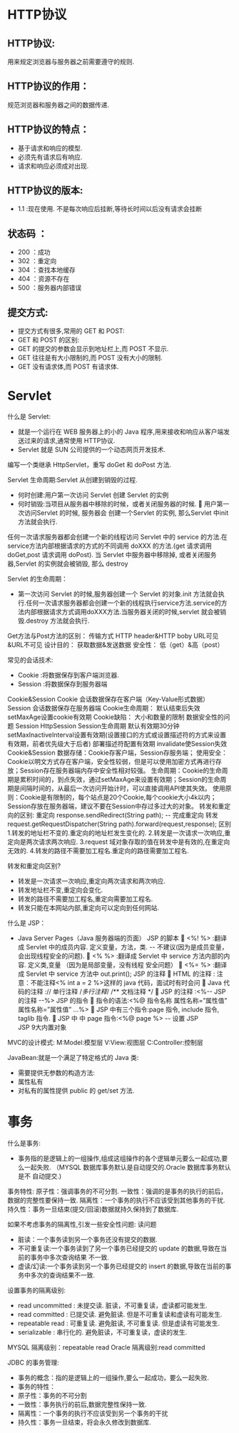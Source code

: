 # HTTP协议
## HTTP协议:
用来规定浏览器与服务器之前需要遵守的规则. 
## HTTP协议的作用：
规范浏览器和服务器之间的数据传递.  
## HTTP协议的特点： 
* 基于请求和响应的模型. 
* 必须先有请求后有响应. 
* 请求和响应必须成对出现. 

## HTTP协议的版本: 
* 1.1 :现在使用. 不是每次响应后挂断,等待长时间以后没有请求会挂断

## 状态码 ：
* 200  ：成功
* 302  ：重定向
* 304  ：查找本地缓存
* 404  ：资源不存在
* 500  ：服务器内部错误

## 提交方式:
* 提交方式有很多,常用的 GET 和 POST:
* GET 和 POST 的区别:
* GET 的提交的参数会显示到地址栏上,而 POST 不显示.
* GET 往往是有大小限制的,而 POST 没有大小的限制.
* GET 没有请求体,而 POST 有请求体.


# Servlet
什么是 Servlet:
* 就是一个运行在 WEB 服务器上的小的 Java 程序,用来接收和响应从客户端发送过来的请求,通常使用 HTTP协议.
* Servlet 就是 SUN 公司提供的一个动态网页开发技术.


编写一个类继承 HttpServlet，重写 doGet 和 doPost 方法.



Servlet 生命周期:Servlet 从创建到销毁的过程.
* 何时创建:用户第一次访问 Servlet 创建 Servlet 的实例
* 何时销毁:当项目从服务器中移除的时候，或者关闭服务器的时候.
  用户第一次访问Servlet 的时候, 服务器会 创建一个Servlet 的实例, 那么Servlet 中init 方法就会执行.

任何一次请求服务器都会创建一个新的线程访问 Servlet  中的 service  的方法.在 service方法内部根据请求的方式的不同调用 doXXX  的方法.(get  请求调用 doGet,post  请求调用 doPost). 当 Servlet  中服务器中移除掉, 或者关闭服务器,Servlet  的实例就会被销毁, 那么 destroy

Servlet 的生命周期：
* 第一次访问 Servlet 的时候,服务器创建一个 Servlet 的对象.init 方法就会执行.任何一次请求服务器都会创建一个新的线程执行service方法.service的方法内部根据请求方式调用doXXX方法.当服务器关闭的时候,servlet 就会被销毁.destroy 方法就会执行.


Get方法与Post方法的区别：
传输方式
HTTP header&HTTP boby
URL可见&URL不可见
设计目的：
获取数据&发送数据
安全性：
低（get）&高（post）





常见的会话技术:
* Cookie  :将数据保存到客户端浏览器.
* Session  :将数据保存到服务器端


Cookie&Session
Cookie
会话数据保存在客户端（Key-Value形式数据）
Session
会话数据保存在服务器端
Cookie生命周期：
默认结束后失效 setMaxAge设置cookie有效期
Cookie缺陷：
大小和数量的限制
数据安全性的问题
Session
HttpSession
Session生命周期
默认有效期30分钟
setMaxInactiveInterval设置有效期(设置接口的方式或设置描述符的方式来设置有效期，前者优先级大于后者)
部署描述符配置有效期
invalidate使Session失效
Cookie&Session
数据存储：Cookie存客户端，Session存服务端；
使用安全：Cookie以明文方式存在客户端，安全性较弱，但是可以使用加密方式再进行存放；Session存在服务器端内存中安全性相对较强。
生命周期：Cookie的生命周期是累积时间的，到点失效，通过setMaxAge来设置有效期；Session的生命周期是间隔时间的，从最后一次访问开始计时，可以直接调用API使其失效。
使用原则：Cookie是有限制的，每个站点是20个Cookie,每个cookie大小4k以内；Session存放在服务器端，建议不要在Session中存过多过大的对象。
转发和重定向的区别:
重定向
response.sendRedirect(String path); -- 完成重定向
转发
request.getRequestDispatcher(String path).forward(request,response);
区别
1.转发的地址栏不变的.重定向的地址栏发生变化的.
2.转发是一次请求一次响应,重定向是两次请求两次响应.
3.request 域对象存取的值在转发中是有效的,在重定向无效的.
4.转发的路径不需要加工程名.重定向的路径需要加工程名.


转发和重定向区别?
* 转发是一次请求一次响应,重定向两次请求和两次响应.
* 转发地址栏不变,重定向会变化.
* 转发的路径不需要加工程名,重定向需要加工程名.
* 转发只能在本网站内部,重定向可以定向到任何网站.


什么是 JSP：
* Java Server Pages（Java 服务器端的页面）
JSP 的脚本
  <%! %> :翻译成 Servlet 中的成员内容. 定义变量，方法，类. -- 不建议(因为是成员变量，会出现线程安全的问题).
  <% %> :翻译成 Servlet 中 service 方法内部的内容. 定义类,变量 （因为是局部变量，没有线程
安全问题）
  <%= %> :翻译成 Servlet 中 service 方法中 out.print();
JSP 的注释
  HTML 的注释 :<!-- 注释 --> 注意：不能注释<% int a = 2 %>这样的 java 代码，面试时有时会问
  Java 代码的注释  :// 单行注释 /*多行注释*/ /** 文档注释 */
  JSP 的注释  :<%-- JSP 的注释 --%>
JSP 的指令
  指令的语法:<%@ 指令名称 属性名称=”属性值” 属性名称=”属性值” ...%>
  JSP 中有三个指令:page 指令, include 指令, taglib 指令.
  JSP 中 中 page  指令:<%@ page %> --  设置 JSP  
JSP 9大内置对象



MVC的设计模式: 
M:Model:模型层 
V:View:视图层 
C:Controller:控制层

JavaBean:就是一个满足了特定格式的 Java 类:
* 需要提供无参数的构造方法:
* 属性私有
* 对私有的属性提供 public 的 get/set 方法.

# 事务
什么是事务: 
* 事务指的是逻辑上的一组操作,组成这组操作的各个逻辑单元要么一起成功,要么一起失败. 
（MYSQL 数据库事务默认是自动提交的.Oracle 数据库事务默认是不
自动提交.)

事务特性: 
原子性：强调事务的不可分割. 
一致性：强调的是事务的执行的前后，数据的完整性要保持一致. 
隔离性：一个事务的执行不应该受到其他事务的干扰. 
持久性：事务一旦结束(提交/回滚)数据就持久保持到了数据库.


如果不考虑事务的隔离性,引发一些安全性问题: 
读问题
* 脏读：一个事务读到另一个事务还没有提交的数据. 
* 不可重复读:一个事务读到了另一个事务已经提交的 update 的数据,导致在当前的事务中多次查询结果 
不一致. 
* 虚读/幻读:一个事务读到另一个事务已经提交的 insert 的数据,导致在当前的事务中多次的查询结果不一致. 


设置事务的隔离级别:
* read uncommitted : 未提交读. 脏读，不可重复读，虚读都可能发生.
* read committed  : 已提交读. 避免脏读. 但是不可重复读和虚读有可能发生.
* repeatable read  : 可重复读. 避免脏读, 不可重复读. 但是虚读有可能发生.
* serializable : 串行化的. 避免脏读，不可重复读，虚读的发生.

MYSQL 隔离级别：repeatable read      Oracle 隔离级别:read committed

JDBC 的事务管理:
* 事务的概念：指的是逻辑上的一组操作,要么一起成功，要么一起失败.
* 事务的特性：
* 原子性：事务的不可分割
* 一致性：事务执行的前后,数据完整性保持一致.
* 隔离性：一个事务的执行不应该受到另一个事务的干扰
* 持久性：事务一旦结束，将会永久修改到数据库.

